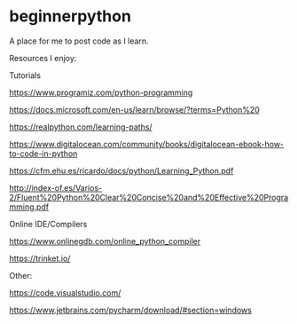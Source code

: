 # beginnerpython
A place for me to post code as I learn.

Resources I enjoy:

Tutorials

https://www.programiz.com/python-programming

https://docs.microsoft.com/en-us/learn/browse/?terms=Python%20

https://realpython.com/learning-paths/

https://www.digitalocean.com/community/books/digitalocean-ebook-how-to-code-in-python

https://cfm.ehu.es/ricardo/docs/python/Learning_Python.pdf

http://index-of.es/Varios-2/Fluent%20Python%20Clear%20Concise%20and%20Effective%20Programming.pdf

Online IDE/Compilers

https://www.onlinegdb.com/online_python_compiler

https://trinket.io/

Other:

https://code.visualstudio.com/

https://www.jetbrains.com/pycharm/download/#section=windows

